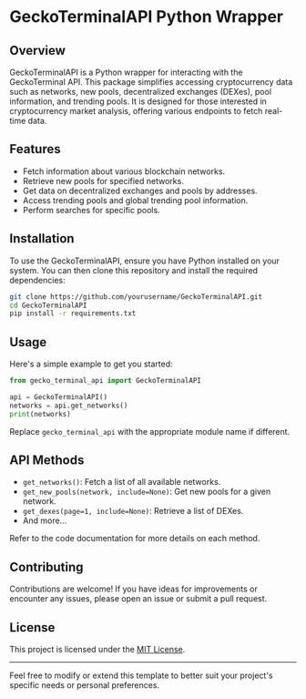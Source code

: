 # GeckoTerminalAPI Python Wrapper

## Overview
GeckoTerminalAPI is a Python wrapper for interacting with the GeckoTerminal API. This package simplifies accessing cryptocurrency data such as networks, new pools, decentralized exchanges (DEXes), pool information, and trending pools. It is designed for those interested in cryptocurrency market analysis, offering various endpoints to fetch real-time data.

## Features
- Fetch information about various blockchain networks.
- Retrieve new pools for specified networks.
- Get data on decentralized exchanges and pools by addresses.
- Access trending pools and global trending pool information.
- Perform searches for specific pools.

## Installation
To use the GeckoTerminalAPI, ensure you have Python installed on your system. You can then clone this repository and install the required dependencies:

```bash
git clone https://github.com/yourusername/GeckoTerminalAPI.git
cd GeckoTerminalAPI
pip install -r requirements.txt
```

## Usage
Here's a simple example to get you started:

```python
from gecko_terminal_api import GeckoTerminalAPI

api = GeckoTerminalAPI()
networks = api.get_networks()
print(networks)
```

Replace `gecko_terminal_api` with the appropriate module name if different.

## API Methods
- `get_networks()`: Fetch a list of all available networks.
- `get_new_pools(network, include=None)`: Get new pools for a given network.
- `get_dexes(page=1, include=None)`: Retrieve a list of DEXes.
- And more...

Refer to the code documentation for more details on each method.

## Contributing
Contributions are welcome! If you have ideas for improvements or encounter any issues, please open an issue or submit a pull request.

## License
This project is licensed under the [MIT License](LICENSE).

---

Feel free to modify or extend this template to better suit your project's specific needs or personal preferences.
